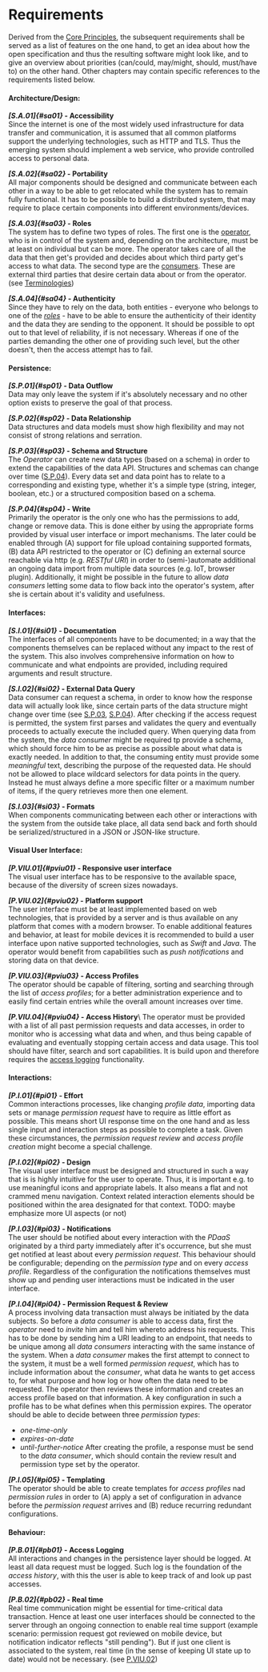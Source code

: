Requirements
==========================================



Derived from the [Core Principles](#core-principles), the subsequent requirements shall be served as 
a list of features on the one hand, to get an idea about how the open specification and thus the 
resulting software might look like, and to give an overview about priorities (can/could, may/might, 
should, must/have to) on the other hand. 
Other chapters may contain specific references to the requirements listed below.



#### Architecture/Design:

__*[S.A.01]{#sa01}* - Accessibility__\
Since the internet is one of the most widely used infrastructure for data transfer and 
communication, it is assumed that all common platforms support the underlying technologies, such as 
HTTP and TLS. Thus the emerging system should implement a web service, who provide controlled access 
to personal data.

__*[S.A.02]{#sa02}* - Portability__\
All major components should be designed and communicate between each other in a way to be able to 
get relocated while the system has to remain fully functional. It has to be possible to build a
distributed system, that may require to place certain components into different environments/devices. 

__*[S.A.03]{#sa03}* - Roles__\
The system has to define two types of roles. The first one is the 
[operator](#terminologies--operator), who is in control of the system and, depending on the 
architecture, must be at least on individual but can be more. The operator takes care of all the 
data that then get's provided and decides about which third party get's access to what data. The second 
type are the [consumers](#terminologies--consumer). These are external third parties that desire 
certain data about or from the operator.
(see [Terminologies](#terminologies))

__*[S.A.04]{#sa04}* - Authenticity__\
Since they have to rely on the data, both entities - everyone who belongs to one of the 
*[roles](#sa03)* - have to be able to ensure the authenticity of their identity and the data they 
are sending to the opponent.
It should be possible to opt out to that level of reliability, if is not necessary. Whereas 
if one of the parties demanding the other one of providing such level, but the other doesn't, then
the access attempt has to fail.


#### Persistence:

__*[S.P.01]{#sp01}* - Data Outflow__\
Data may only leave the system if it's absolutely necessary and no other option exists to preserve 
the goal of that process.

__*[S.P.02]{#sp02}* - Data Relationship__\
Data structures and data models must show high flexibility and may not consist of strong relations 
and serration.

__*[S.P.03]{#sp03}* - Schema and Structure__\
The *Operator* can create new data types (based on a schema) in order to extend the capabilities of
the data API. Structures and schemas can change over time ([S.P.04](#sp04)). 
Every data set and data point has to relate to a corresponding and existing type, whether it's a 
simple type (string, integer, boolean, etc.) or a structured composition based on a schema.

__*[S.P.04]{#sp04}* - Write__\
Primarily the operator is the only one who has the permissions to add, change or remove data. This
is done either by using the appropriate forms provided by visual user interface or import 
mechanisms. The later could be enabled through (A) support for file upload containing supported 
formats, (B) data API restricted to the operator or (C) defining an external source reachable via 
http (e.g. *RESTful URI*) in order to (semi-)automate additional an ongoing data import from 
multiple data sources (e.g. IoT, browser plugin).
Additionally, it might be possible in the future to allow *data consumers* letting some data to flow
back into the operator's system, after she is certain about it's validity and usefulness.


#### Interfaces:

__*[S.I.01]{#si01}* - Documentation__\
The interfaces of all components have to be documented; in a way that the components themselves can 
be replaced without any impact to the rest of the system. This also involves comprehensive 
information on how to communicate and what endpoints are provided, including required arguments and 
result structure.

__*[S.I.02]{#si02}* - External Data Query__\
Data consumer can request a schema, in order to know how the response data will actually look like,
since certain parts of the data structure might change over time (see [S.P.03](#sp03), 
[S.P.04](#sp04)).
After checking if the access request is permitted, the system first parses and validates the query 
and eventually proceeds to actually execute the included query. When querying data from the system, 
the *data consumer* might be required tp provide a schema, which should force him to be as precise 
as possible about what data is exactly needed. In addition to that, the consuming entity must 
provide some *meaningful* text, describing the purpose of the requested data. He should not be 
allowed to place wildcard selectors for data points in the query. Instead he must always define
a more specific filter or a maximum number of items, if the query retrieves more then one element.

__*[S.I.03]{#si03}* - Formats__\
When components communicating between each other or interactions with the system from the outside 
take place, all data send back and forth should be serialized/structured in a JSON or JSON-like
structure.


#### Visual User Interface:

__*[P.VIU.01]{#pviu01}* - Responsive user interface__\
The visual user interface has to be responsive to the available space, because of the diversity of
screen sizes nowadays.

__*[P.VIU.02]{#pviu02}* - Platform support__\
The user interface must be at least implemented based on web technologies, that is provided by a
server and is thus available on any platform that comes with a modern browser.
To enable additional features and behavior, at least for mobile devices it is recommended to build 
a user interface upon native supported technologies, such as *Swift* and *Java*. The operator would 
benefit from capabilities such as *push notifications* and storing data on that device.

__*[P.VIU.03]{#pviu03}* - Access Profiles__\
The operator should be capable of filtering, sorting and searching through the list of *access 
profiles*; for a better administration experience and to easily find certain entries while the 
overall amount increases over time.
 
__*[P.VIU.04]{#pviu04}* - Access History__\ 
The operator must be provided with a list of all past permission requests and data accesses, in 
order to monitor who is accessing what data and when, and thus being capable of evaluating and 
eventually stopping certain access and data usage. This tool should have filter, search and sort 
capabilities. It is build upon and therefore requires the [access logging](#pb01) functionality.


#### Interactions:
    
__*[P.I.01]{#pi01}* - Effort__\
Common interactions processes, like changing *profile data*, importing data sets or manage 
*permission request* have to require as little effort as possible. This means short UI response 
time on the one hand and as less single input and interaction steps as possible to complete a task.
Given these circumstances, the *permission request review* and *access profile creation* might 
become a special challenge. 

__*[P.I.02]{#pi02}* - Design__\
The visual user interface must be designed and structured in such a way that is is highly intuitive
for the user to operate. Thus, it is important e.g. to use meaningful icons and appropriate labels.
It also means a flat and not crammed menu navigation. Context related interaction elements should be
positioned within the area designated for that context.
TODO: maybe emphasize more UI aspects (or not)

__*[P.I.03]{#pi03}* - Notifications__\
The user should be notified about every interaction with the *PDaaS* originated by a third party 
immediately after it's occurrence, but she must get notified at least about every *permission 
request*. This behaviour should be configurable; depending on the *permission type* and on every 
*access profile*. Regardless of the configuration the notifications themselves must show up and
pending user interactions must be indicated in the user interface. 

__*[P.I.04]{#pi04}* - Permission Request & Review__\
A process involving data transaction must always be initiated by the data subjects. So before a 
*data consumer* is able to access data, first the *operator* need to *invite* him and tell him 
whereto address his requests. This has to be done by sending him a URI leading to an endpoint, that 
needs to be unique among all *data consumers* interacting with the same instance of the system.
When a *data consumer* makes the first attempt to connect to the system, it must be a well formed
*permission request*, which has to include information about the *consumer*, what data he wants to
get access to, for what purpose and how log or how often the data need to be requested. The operator
then reviews these information and creates an access profile based on that information. A key
configuration in such a profile has to be what defines when this permission expires. The operator
should be able to decide between three *permission types*:
+   *one-time-only*
+   *expires-on-date*
+   *until-further-notice*
After creating the profile, a response must be send to the *data consumer*, which should contain
the review result and permission type set by the operator. 

__*[P.I.05]{#pi05}* - Templating__\
The operator should be able to create templates for *access profiles* nad *permission rules* in 
order to (A) apply a set of configuration in advance before the *permission request* arrives and 
(B) reduce recurring redundant configurations.


#### Behaviour:

__*[P.B.01]{#pb01}* - Access Logging__\
All interactions and changes in the persistence layer should be logged. At least all data request 
must be logged. Such log is the foundation of the *access history*, with this the user is able to 
keep track of and look up past accesses.

__*[P.B.02]{#pb02}* - Real time__\
Real time communication might be essential for time-critical data transaction. Hence at least one
user interfaces should be connected to the server through an ongoing connection to enable
real time support (example scenario: permission request got reviewed on mobile device, but 
notification indicator reflects "still pending"). But if just one client is associated to the 
system, real time (in the sense of keeping UI state up to date) would not be necessary.
(see [P.VIU.02](#pviu02}))

